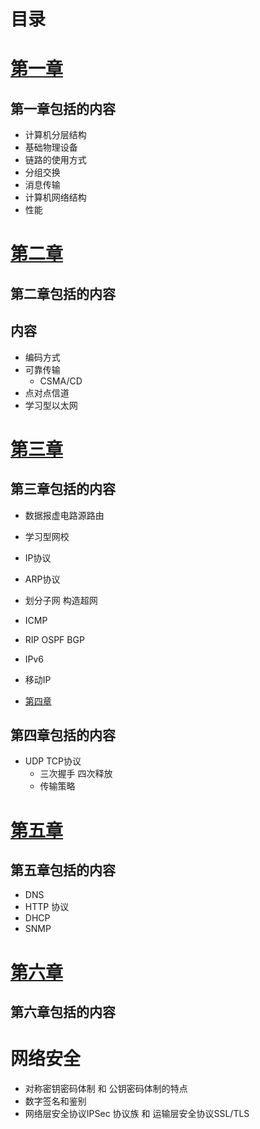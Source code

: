 # 目录
# [第一章](https://github.com/kolibreath/Notes/blob/master/computer_network/%E8%AE%A1%E7%AE%97%E6%9C%BA%E7%BD%91%E7%BB%9C%E7%AC%AC%E4%B8%80%E7%AB%A0.md)
## 第一章包括的内容
- 计算机分层结构
- 基础物理设备
- 链路的使用方式
- 分组交换
- 消息传输
- 计算机网络结构
- 性能

# [第二章](https://github.com/kolibreath/Notes/blob/master/computer_network/计算机网络第二章.md)
## 第二章包括的内容
## 内容
- 编码方式
- 可靠传输
    - CSMA/CD
- 点对点信道
- 学习型以太网

# [第三章](https://github.com/kolibreath/Notes/blob/master/computer_network/计算机网络第三章.md)
## 第三章包括的内容
- 数据报虚电路源路由
- 学习型网校
- IP协议
- ARP协议
- 划分子网 构造超网
- ICMP
- RIP OSPF BGP
- IPv6 
- 移动IP

- [第四章](https://github.com/kolibreath/Notes/blob/master/computer_network/计算机网络第四章.md)
## 第四章包括的内容
- UDP TCP协议
    - 三次握手 四次释放
    - 传输策略

# [第五章](https://github.com/kolibreath/Notes/blob/master/computer_network/计算机网络第五章.md)
## 第五章包括的内容
- DNS
- HTTP 协议
- DHCP
- SNMP
#  [第六章](https://github.com/kolibreath/Notes/blob/master/computer_network/计算机网络第六章.md)
## 第六章包括的内容
# 网络安全
- 对称密钥密码体制 和 公钥密码体制的特点
- 数字签名和鉴别
- 网络层安全协议IPSec 协议族 和 运输层安全协议SSL/TLS





